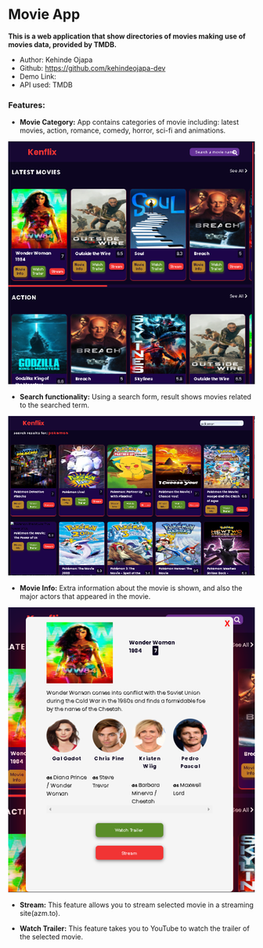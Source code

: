 # Movie App
**This is a web application that show directories of movies making use of movies data, provided by TMDB.**
- Author: Kehinde Ojapa
- Github: https://github.com/kehindeojapa-dev
- Demo Link: 
- API used: TMDB



### Features:
- **Movie Category:** App contains categories of movie including: latest movies, action, romance, comedy, horror, sci-fi and animations.
  
![kenflix_category_image](./images/kenflix_category.png)

- **Search functionality:** Using a search form, result shows movies related to the searched term.

![kenflix_search_image](./images/kenflix_search.png) 

- **Movie Info:** Extra information about the movie is shown, and also the major actors that appeared in the movie.
  
![kenflix_movie_info_image](./images/kenflix_info.png)

- **Stream:** This feature allows you to stream selected movie in a streaming site(azm.to). 

- **Watch Trailer:** This feature takes you to YouTube to watch the trailer of the selected movie.
  